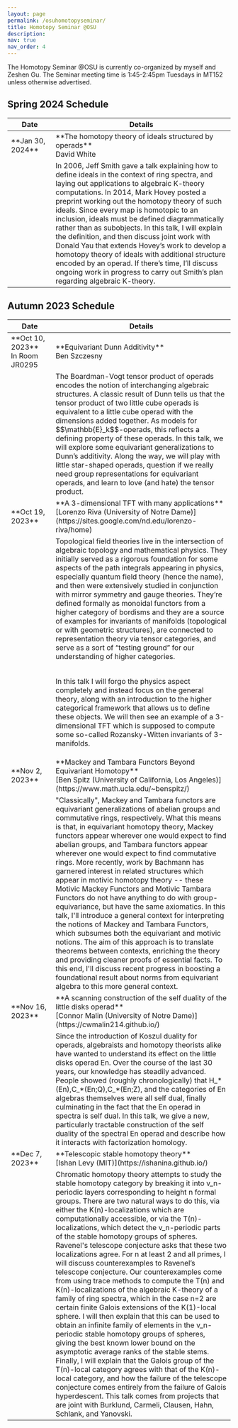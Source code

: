 ```yaml
---
layout: page
permalink: /osuhomotopyseminar/
title: Homotopy Seminar @OSU
description: 
nav: true
nav_order: 4
---
```


The Homotopy Seminar @OSU is currently co-organized by myself and Zeshen Gu. The Seminar meeting time is 1:45-2:45pm Tuesdays in MT152 unless otherwise advertised.

## Spring 2024 Schedule

<table>
<colgroup>
<col width="20%" />
<col width="80%" />
</colgroup>
<thead>
<tr class="header">
<th>Date</th>
<th>Details</th>
</tr>
</thead>
<tbody>

<tr>
<td markdown="span">**Jan 30, 2024**</td>
<td markdown="span">
**The homotopy theory of ideals structured by operads**<br> David White </td>
</tr>
<tr>
<td></td>
<td markdown="span">
In 2006, Jeff Smith gave a talk explaining how to define ideals in the context of ring spectra, and laying out applications to algebraic K-theory computations. In 2014, Mark Hovey posted a preprint working out the homotopy theory of such ideals. Since every map is homotopic to an inclusion, ideals must be defined diagrammatically rather than as subobjects. In this talk, I will explain the definition, and then discuss joint work with Donald Yau that extends Hovey’s work to develop a homotopy theory of ideals with additional structure encoded by an operad. If there’s time, I’ll discuss ongoing work in progress to carry out Smith’s plan regarding algebraic K-theory. 
</td>
</tr>









</tbody>
</table>


## Autumn 2023 Schedule
<table>
<colgroup>
<col width="20%" />
<col width="80%" />
</colgroup>
<thead>
<tr class="header">
<th>Date</th>
<th>Details</th>
</tr>
</thead>
<tbody>
<tr>
<td markdown="span">**Oct 10, 2023**<br> In Room JR0295</td>
<td markdown="span">
**Equivariant Dunn Additivity**<br> Ben Szczesny </td>
</tr>
<tr>
<td></td>
<td markdown="span">
The Boardman-Vogt tensor product of operads encodes the notion of interchanging algebraic structures. A classic result of Dunn tells us that the tensor product of two little cube operads is equivalent to a little cube operad with the dimensions added together. As models for $$\mathbb{E}_k$$-operads, this reflects a defining property of these operads. In this talk, we will explore some equivariant generalizations to Dunn’s additivity. Along the way, we will play with little star-shaped operads, question if we really need group representations for equivariant operads, and learn to love (and hate) the tensor product.
</td>
</tr>

<tr>
<td markdown="span">**Oct 19, 2023**</td>
<td markdown="span">
**A 3-dimensional TFT with many applications** <br> [Lorenzo Riva (University of Notre Dame)](https://sites.google.com/nd.edu/lorenzo-riva/home) </td>
</tr>
<tr>
<td></td>
<td markdown="span">
Topological field theories live in the intersection of algebraic topology and mathematical physics. They initially served as a rigorous foundation for some aspects of the path integrals appearing in physics, especially quantum field theory (hence the name), and then were extensively studied in conjunction with mirror symmetry and gauge theories. They’re defined formally as monoidal functors from a higher category of bordisms and they are a source of examples for invariants of manifolds (topological or with geometric structures), are connected to representation theory via tensor categories, and serve as a sort of “testing ground” for our understanding of higher categories. <br><br>

In this talk I will forgo the physics aspect completely and instead focus on the general theory, along with an introduction to the higher categorical framework that allows us to define these objects. We will then see an example of a 3-dimensional TFT which is supposed to compute some so-called Rozansky-Witten invariants of 3-manifolds.
</td>
</tr>

<tr>
<td markdown="span">**Nov 2, 2023**</td>
<td markdown="span">
**Mackey and Tambara Functors Beyond Equivariant Homotopy** <br> [Ben Spitz (University of California, Los Angeles)](https://www.math.ucla.edu/~benspitz/) </td>
</tr>
<tr>
<td></td>
<td markdown="span">
"Classically", Mackey and Tambara functors are equivariant generalizations of abelian groups and commutative rings, respectively. What this means is that, in equivariant homotopy theory, Mackey functors appear wherever one would expect to find abelian groups, and Tambara functors appear wherever one would expect to find commutative rings. More recently, work by Bachmann has garnered interest in related structures which appear in motivic homotopy theory -- these Motivic Mackey Functors and Motivic Tambara Functors do not have anything to do with group-equivariance, but have the same axiomatics. In this talk, I'll introduce a general context for interpreting the notions of Mackey and Tambara Functors, which subsumes both the equivariant and motivic notions. The aim of this approach is to translate theorems between contexts, enriching the theory and providing cleaner proofs of essential facts. To this end, I'll discuss recent progress in boosting a foundational result about norms from equivariant algebra to this more general context.
</td>
</tr>

<tr>
<td markdown="span">**Nov 16, 2023**</td>
<td markdown="span">
**A scanning construction of the self duality of the little disks operad** <br> [Connor Malin (University of Notre Dame)](https://cwmalin214.github.io/) </td>
</tr>
<tr>
<td></td>
<td markdown="span">
Since the introduction of Koszul duality for operads, algebraists and homotopy theorists alike have wanted to understand its effect on the little disks operad En. Over the course of the last 30 years, our knowledge has steadily advanced. People showed (roughly chronologically) that H_*(En),C_*(En;Q),C_*(En;Z), and the categories of En algebras themselves were all self dual, finally culminating in the fact that the En operad in spectra is self dual. In this talk, we give a new, particularly tractable construction of the self duality of the spectral En operad and describe how it interacts with factorization homology.
</td>
</tr>

<tr>
<td markdown="span">**Dec 7, 2023**</td>
<td markdown="span">
**Telescopic stable homotopy theory** <br> [Ishan Levy (MIT)](https://ishanina.github.io/) </td>
</tr>
<tr>
<td></td>
<td markdown="span">
Chromatic homotopy theory attempts to study the stable homotopy category by breaking it into v_n-periodic layers corresponding to height n formal groups. There are two natural ways to do this, via either the K(n)-localizations which are computationally accessible, or via the T(n)-localizations, which detect the v_n-periodic parts of the stable homotopy groups of spheres. Ravenel's telescope conjecture asks that these two localizations agree. For n at least 2 and all primes, I will discuss counterexamples to Ravenel’s telescope conjecture. Our counterexamples come from using trace methods to compute the T(n) and K(n)-localizations of the algebraic K-theory of a family of ring spectra, which in the case n=2 are certain finite Galois extensions of the K(1)-local sphere. I will then explain that this can be used to obtain an infinite family of elements in the v_n-periodic stable homotopy groups of spheres, giving the best known lower bound on the asymptotic average ranks of the stable stems. Finally, I will explain that the Galois group of the T(n)-local category agrees with that of the K(n)-local category, and how the failure of the telescope conjecture comes entirely from the failure of Galois hyperdescent. This talk comes from projects that are joint with Burklund, Carmeli, Clausen, Hahn, Schlank, and Yanovski.
</td>
</tr>

</tbody>
</table>
